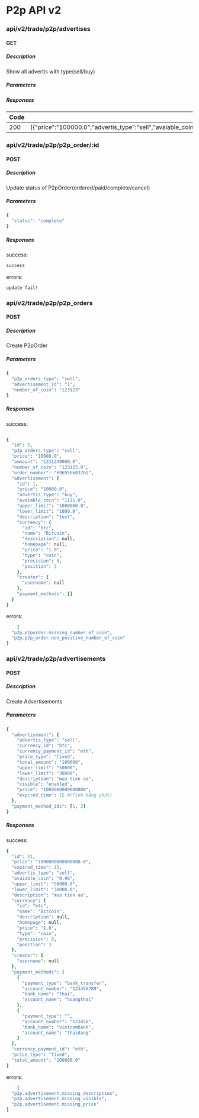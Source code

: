 # P2p API v2

### api/v2/trade/p2p/advertises

#### GET

##### Description

Show all advertis with type(sell/buy)

##### Parameters

##### Responses

| Code | Description | Schema |
| ---- | ----------- | ------ |
| 200 |  [{"price":"100000.0","advertis_type":"sell","avaiable_coin":"10000.0","upper_limit":"12345677.0","lower_limit":"123.0","description":"test"}]| ---

### api/v2/trade/p2p/p2p_order/:id

#### POST

##### Description

Update status of P2pOrder(ordered/paid/complete/cancel)

##### Parameters

```ruby
{
  "status": "complete"
}
```

##### Responses

success:

```ruby
success
```

errors:

```ruby
update fail!
```

### api/v2/trade/p2p/p2p_orders

#### POST

##### Description

Create P2pOrder

##### Parameters

```ruby
{
  "p2p_orders_type": "sell",
  "advertisement_id": "1",
  "number_of_coin": "123123"
}
```

##### Responses

success:

```ruby

{
  "id": 5,
  "p2p_orders_type": "sell",
  "price": "10000.0",
  "ammount": "1231230000.0",
  "number_of_coin": "123123.0",
  "order_number": "69695b6037b1",
  "advertisement": {
    "id": 1,
    "price": "10000.0",
    "advertis_type": "buy",
    "avaiable_coin": "1111.0",
    "upper_limit": "1000000.0",
    "lower_limit": "1000.0",
    "description": "test",
    "currency": {
      "id": "btc",
      "name": "Bitcoin",
      "description": null,
      "homepage": null,
      "price": "1.0",
      "type": "coin",
      "precision": 8,
      "position": 3
    },
    "creator": {
      "username": null
    },
    "payment_methods": []
  }
}

```

errors:

```ruby
    [
  "p2p.p2porder.missing_number_of_coin",
  "p2p.p2p_order.non_positive_number_of_coin"
]
```

### api/v2/trade/p2p/advertisements

#### POST

##### Description

Create Advertisements

##### Parameters

```ruby
{
  "advertisement": {
    "advertis_type": "sell",
    "currency_id": "btc",
    "currency_payment_id": "eth",
    "price_type": "fixed",
    "total_amount": "100000",
    "upper_limit": "50000",
    "lower_limit": "30000",
    "description": "mua tien ao",
    "visible": "enabled",
    "price": "1000000000000000",
    "expired_time": 15 #(Tính bằng phút)
  },
  "payment_method_ids": [1, 3]
}
```

##### Responses

success:

```ruby
{
  "id": 21,
  "price": "1000000000000000.0",
  "expired_time": 15,
  "advertis_type": "sell",
  "avaiable_coin": "0.96",
  "upper_limit": "50000.0",
  "lower_limit": "30000.0",
  "description": "mua tien ao",
  "currency": {
    "id": "btc",
    "name": "Bitcoin",
    "description": null,
    "homepage": null,
    "price": "1.0",
    "type": "coin",
    "precision": 8,
    "position": 3
  },
  "creator": {
    "username": null
  },
  "payment_methods": [
    {
      "payment_type": "bank_transfer",
      "account_number": "123456789",
      "bank_name": "thai",
      "account_name": "hoangthai"
    },
    {
      "payment_type": "",
      "account_number": "123456",
      "bank_name": "vietcombank",
      "account_name": "thaidang"
    }
  ],
  "currency_payment_id": "eth",
  "price_type": "fixed",
  "total_amount": "100000.0"
}
```

errors:

```ruby
    [
  "p2p.advertisement.missing_description",
  "p2p.advertisement.missing_visible",
  "p2p.advertisement.missing_price"
]
```
